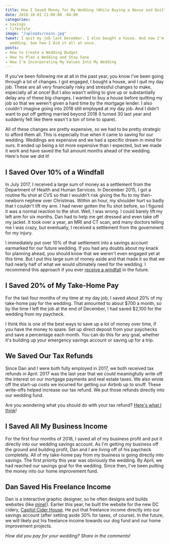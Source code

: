```yaml
---
title: How I Saved Money for My Wedding (While Buying a House and Quitting My Job)
date: 2018-10-01 11:00:00 -04:00
categories:
- savings
- lifestyle
image: "/uploads/coins.jpg"
tweet: I quit my job last December. I also bought a house. And now I'm paying for
  wedding. See how I did it all at once.
posts:
- How to Create a Wedding Budget
- How to Plan a Wedding and Stay Sane
- How I'm Incorporating My Values Into My Wedding
---
```


If you've been following me at all in the past year, you know I've been going through a lot of changes. I got engaged, I bought a house, and I quit my day job. These are all very financially risky and stressful changes to make, especially all at once! But I also wasn't willing to give up or substantially delay any of these big changes. I wanted to buy a house before quitting my job so that we weren't given a hard time by the mortgage lender. I also couldn't imagine going into 2018 still employed at my day job. And I didn't want to put off getting married beyond 2018 (I turned 30 last year and suddenly felt like there wasn't a ton of time to spare).

All of these changes are pretty expensive, so we had to be pretty strategic to afford them all. This is especially true when it came to saving for our wedding. Weddings are expensive and we had a specific dream in mind for ours. It ended up being a lot more expensive than I expected, but we made it work and have saved the full amount months ahead of the wedding. Here's how we did it!

## I Saved Over 10% of a Windfall

In July 2017, I received a large sum of money as a settlement from the Department of Health and Human Services. In December 2015, I got a routine flu shot at CVS so that I wouldn't risk giving the flu to my then-newborn nephew over Christmas. Within an hour, my shoulder hurt so badly that I couldn't lift my arm. I had never gotten the flu shot before, so I figured it was a normal reaction to the shot. Well, I was wrong. I could barely lift my left arm for six months. Dan had to help me get dressed and even take off my jacket. It took over a year, an MRI and CT scan, and many doctors telling me I was crazy, but eventually, I received a settlement from the government for my injury.

I immediately put over 10% of that settlement into a savings account earmarked for our future wedding. If you had any doubts about my knack for planning ahead, you should know that we weren't even engaged yet at this time. But I put this large sum of money aside and that made it so that we had nearly half of what we would ultimately need for the wedding. I recommend this approach if you ever [receive a windfall](https://www.maggiegermano.com/blog/what-to-do-if-you-get-a-windfall/) in the future.

## I Saved 20% of My Take-Home Pay

For the last four months of my time at my day job, I saved about 20% of my take-home pay for the wedding. That amounted to about $700 a month, so by the time I left the job at the end of December, I had saved $2,100 for the wedding from my paycheck.

I think this is one of the best ways to save up a lot of money over time, if you have the money to spare. Set up direct deposit from your paychecks and save a percentage each month. You can do this for any goal, whether it's building up  your emergency savings account or saving up for a trip.

## We Saved Our Tax Refunds

Since Dan and I were both fully employed in 2017, we both received tax refunds in April. 2017 was the last year that we could meaningfully write off the interest on our mortgage payments and real estate taxes. We also wrote off the start-up costs we incurred for getting our Airbnb up to snuff. These write-offs helped increase our tax refund. We put those refunds directly into our wedding fund.

Are you wondering what you should do with your tax refund? [Here's what I think](https://maggiegermano.com/blog/heres-how-you-should-use-your-tax-refund/)!

## I Saved All My Business Income

For the first four months of 2018, I saved all of my business profit and put it directly into our wedding savings account. As I'm getting my business off the ground and building profit, Dan and I are living off of his paycheck completely. All of my take-home pay from my business is going directly into savings. The first priority this year was obviously the wedding. By April, we had reached our savings goal for the wedding. Since then, I've been putting the money into our home improvement fund.

## Dan Saved His Freelance Income

Dan is a interactive graphic designer, so he often designs and builds websites (like [mine!](https://www.maggiegermano.com/)). Earlier this year, he built the website for the new DC cidery, [Capitol Cider House](https://capitolciderhouse.com/). He put that freelance income directly into our savings account (after setting aside 30% for taxes, of course). In the future, we will likely put his freelance income towards our dog fund and our home improvement projects.

*How did you pay for your wedding? Share in the comments!*